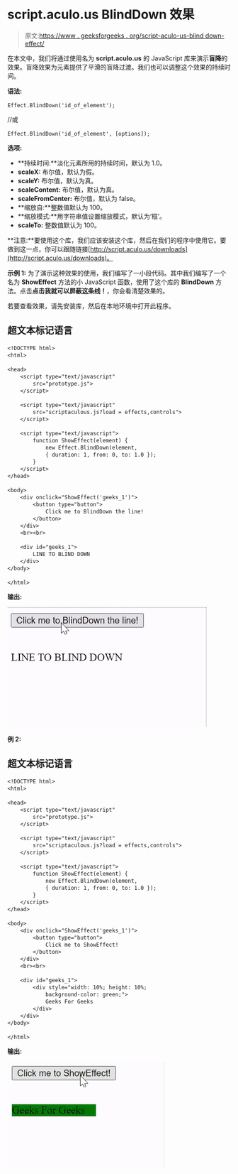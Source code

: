 # script.aculo.us BlindDown 效果

> 原文:[https://www . geeksforgeeks . org/script-aculo-us-blind down-effect/](https://www.geeksforgeeks.org/script-aculo-us-blinddown-effect/)

在本文中，我们将通过使用名为 **script.aculo.us** 的 JavaScript 库来演示**盲降**的效果。盲降效果为元素提供了平滑的盲降过渡。我们也可以调整这个效果的持续时间。

**语法:**

```
Effect.BlindDown('id_of_element');
```

//或

```
Effect.BlindDown('id_of_element', [options]);
```

**选项:**

*   **持续时间:**淡化元素所用的持续时间，默认为 1.0。
*   **scaleX:** 布尔值，默认为假。
*   **scaleY:** 布尔值，默认为真。
*   **scaleContent:** 布尔值，默认为真。
*   **scaleFromCenter:** 布尔值，默认为  false。
*   **缩放自:**整数值默认为 100。
*   **缩放模式:**用字符串值设置缩放模式，默认为‘框’。
*   **scaleTo:** 整数值默认为 100。

**注意:**要使用这个库，我们应该安装这个库，然后在我们的程序中使用它。要做到这一点，你可以跟随链接[http://script.aculo.us/downloads](http://script.aculo.us/downloads)。

**示例 1:** 为了演示这种效果的使用，我们编写了一小段代码。其中我们编写了一个名为 **ShowEffect** 方法的小 JavaScript 函数，使用了这个库的 **BlindDown** 方法。点击**点击我就可以屏蔽这条线！**，你会看清楚效果的。

若要查看效果，请先安装库，然后在本地环境中打开此程序。

## 超文本标记语言

```
<!DOCTYPE html>
<html>

<head>
    <script type="text/javascript" 
        src="prototype.js">
    </script>

    <script type="text/javascript" 
        src="scriptaculous.js?load = effects,controls">
    </script>

    <script type="text/javascript">
        function ShowEffect(element) {
            new Effect.BlindDown(element, 
            { duration: 1, from: 0, to: 1.0 });
        }
    </script>
</head>

<body>
    <div onclick="ShowEffect('geeks_1')">
        <button type="button">
            Click me to BlindDown the line!
        </button>
    </div>
    <br><br>

    <div id="geeks_1">
        LINE TO BLIND DOWN
    </div>
</body>

</html>
```

**输出:**

![](img/719a46290eb0fc629b5cd70ec8b6fbd8.png)

**例 2:**

## 超文本标记语言

```
<!DOCTYPE html>
<html>

<head>
    <script type="text/javascript" 
        src="prototype.js">
    </script>

    <script type="text/javascript" 
        src="scriptaculous.js?load = effects,controls">
    </script>

    <script type="text/javascript">
        function ShowEffect(element) {
            new Effect.BlindDown(element, 
            { duration: 1, from: 0, to: 1.0 });
        }
    </script>
</head>

<body>
    <div onclick="ShowEffect('geeks_1')">
        <button type="button">
            Click me to ShowEffect!
        </button>
    </div>
    <br><br>

    <div id="geeks_1">
        <div style="width: 10%; height: 10%; 
            background-color: green;">
            Geeks For Geeks
        </div>
    </div>
</body>

</html>
```

**输出:**

![](img/523257716ecd631fd52d42bc2fab2ff6.png)